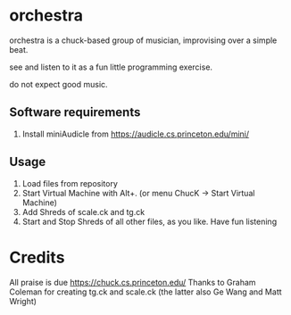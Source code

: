 # orchestra
 
orchestra is a chuck-based group of musician, improvising over a simple beat.

see and listen to it as a fun little programming exercise.

do not expect good music.
 
## Software requirements
1. Install miniAudicle from https://audicle.cs.princeton.edu/mini/

## Usage
1. Load files from repository
2. Start Virtual Machine with Alt+. (or menu ChucK -> Start Virtual Machine)
3. Add Shreds of scale.ck and tg.ck
4. Start and Stop Shreds of all other files, as you like. Have fun listening

# Credits
All praise is due https://chuck.cs.princeton.edu/
Thanks to Graham Coleman for creating tg.ck and scale.ck (the latter also Ge Wang and Matt Wright)

